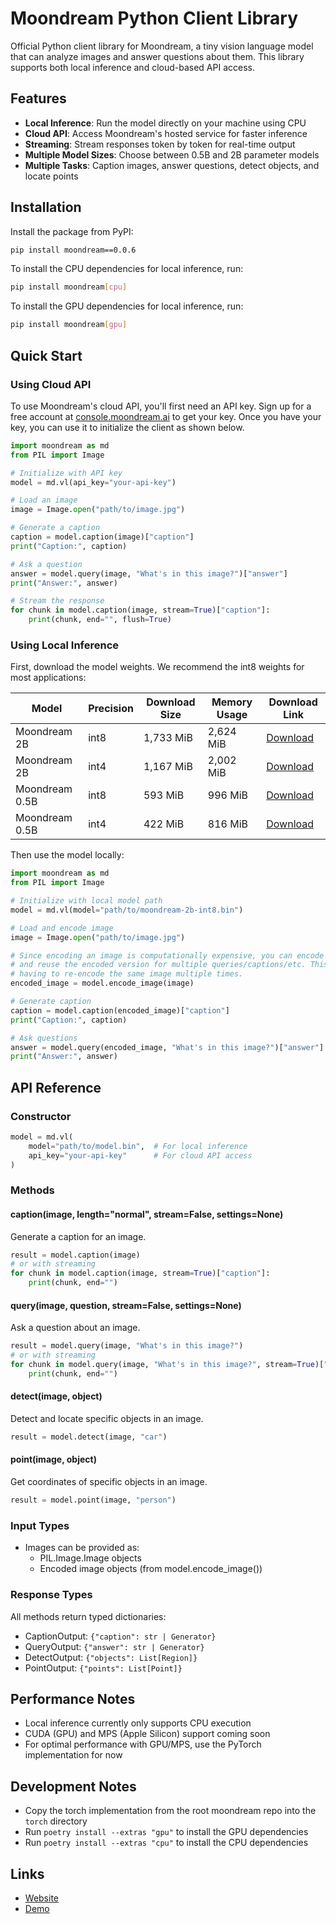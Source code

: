 # Moondream Python Client Library

Official Python client library for Moondream, a tiny vision language model that
can analyze images and answer questions about them. This library supports both
local inference and cloud-based API access.

## Features

- **Local Inference**: Run the model directly on your machine using CPU
- **Cloud API**: Access Moondream's hosted service for faster inference
- **Streaming**: Stream responses token by token for real-time output
- **Multiple Model Sizes**: Choose between 0.5B and 2B parameter models
- **Multiple Tasks**: Caption images, answer questions, detect objects, and locate points

## Installation

Install the package from PyPI:

```bash
pip install moondream==0.0.6
```

To install the CPU dependencies for local inference, run:

```bash
pip install moondream[cpu]
```

To install the GPU dependencies for local inference, run:

```bash
pip install moondream[gpu]
```

## Quick Start

### Using Cloud API

To use Moondream's cloud API, you'll first need an API key. Sign up for a free
account at [console.moondream.ai](https://console.moondream.ai) to get your key.
Once you have your key, you can use it to initialize the client as shown below.

```python
import moondream as md
from PIL import Image

# Initialize with API key
model = md.vl(api_key="your-api-key")

# Load an image
image = Image.open("path/to/image.jpg")

# Generate a caption
caption = model.caption(image)["caption"]
print("Caption:", caption)

# Ask a question
answer = model.query(image, "What's in this image?")["answer"]
print("Answer:", answer)

# Stream the response
for chunk in model.caption(image, stream=True)["caption"]:
    print(chunk, end="", flush=True)
```

### Using Local Inference

First, download the model weights. We recommend the int8 weights for most applications:

| Model          | Precision | Download Size | Memory Usage | Download Link                                                                                                                                   |
| -------------- | --------- | ------------- | ------------ | ----------------------------------------------------------------------------------------------------------------------------------------------- |
| Moondream 2B   | int8      | 1,733 MiB     | 2,624 MiB    | [Download](https://huggingface.co/vikhyatk/moondream2/resolve/9dddae84d54db4ac56fe37817aeaeb502ed083e2/moondream-2b-int8.mf.gz?download=true)   |
| Moondream 2B   | int4      | 1,167 MiB     | 2,002 MiB    | [Download](https://huggingface.co/vikhyatk/moondream2/resolve/9dddae84d54db4ac56fe37817aeaeb502ed083e2/moondream-2b-int4.mf.gz?download=true)   |
| Moondream 0.5B | int8      | 593 MiB       | 996 MiB      | [Download](https://huggingface.co/vikhyatk/moondream2/resolve/9dddae84d54db4ac56fe37817aeaeb502ed083e2/moondream-0_5b-int8.mf.gz?download=true) |
| Moondream 0.5B | int4      | 422 MiB       | 816 MiB      | [Download](https://huggingface.co/vikhyatk/moondream2/resolve/9dddae84d54db4ac56fe37817aeaeb502ed083e2/moondream-0_5b-int4.mf.gz?download=true) |

Then use the model locally:

```python
import moondream as md
from PIL import Image

# Initialize with local model path
model = md.vl(model="path/to/moondream-2b-int8.bin")

# Load and encode image
image = Image.open("path/to/image.jpg")

# Since encoding an image is computationally expensive, you can encode it once
# and reuse the encoded version for multiple queries/captions/etc. This avoids
# having to re-encode the same image multiple times.
encoded_image = model.encode_image(image)

# Generate caption
caption = model.caption(encoded_image)["caption"]
print("Caption:", caption)

# Ask questions
answer = model.query(encoded_image, "What's in this image?")["answer"]
print("Answer:", answer)
```

## API Reference

### Constructor

```python
model = md.vl(
    model="path/to/model.bin",  # For local inference
    api_key="your-api-key"      # For cloud API access
)
```

### Methods

#### caption(image, length="normal", stream=False, settings=None)

Generate a caption for an image.

```python
result = model.caption(image)
# or with streaming
for chunk in model.caption(image, stream=True)["caption"]:
    print(chunk, end="")
```

#### query(image, question, stream=False, settings=None)

Ask a question about an image.

```python
result = model.query(image, "What's in this image?")
# or with streaming
for chunk in model.query(image, "What's in this image?", stream=True)["answer"]:
    print(chunk, end="")
```

#### detect(image, object)

Detect and locate specific objects in an image.

```python
result = model.detect(image, "car")
```

#### point(image, object)

Get coordinates of specific objects in an image.

```python
result = model.point(image, "person")
```

### Input Types

- Images can be provided as:
  - PIL.Image.Image objects
  - Encoded image objects (from model.encode_image())

### Response Types

All methods return typed dictionaries:

- CaptionOutput: `{"caption": str | Generator}`
- QueryOutput: `{"answer": str | Generator}`
- DetectOutput: `{"objects": List[Region]}`
- PointOutput: `{"points": List[Point]}`

## Performance Notes

- Local inference currently only supports CPU execution
- CUDA (GPU) and MPS (Apple Silicon) support coming soon
- For optimal performance with GPU/MPS, use the PyTorch implementation for now

## Development Notes

- Copy the torch implementation from the root moondream repo into the `torch` directory
- Run `poetry install --extras "gpu"` to install the GPU dependencies
- Run `poetry install --extras "cpu"` to install the CPU dependencies

## Links

- [Website](https://moondream.ai/)
- [Demo](https://moondream.ai/playground)